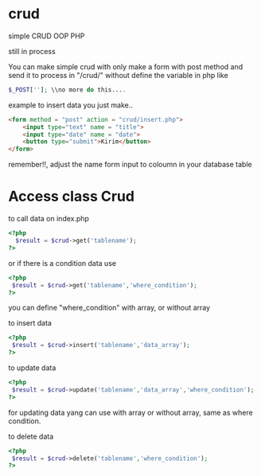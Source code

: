 # crud
simple CRUD OOP PHP

still in process

You can make simple crud with only make a form with post method and send it to process in "/crud/" without define the variable in php like 
```php 
$_POST['']; \\no more do this....
```
example to insert data you just make..

```html
<form method = "post" action = "crud/insert.php">
	<input type="text" name = "title">
	<input type="date" name = "date">
	<button type="submit">Kirim</button>
</form>
```

remember!!, adjust the name form input to coloumn in your database table


# Access class Crud

to call data on index.php
```php
<?php 
  $result = $crud->get('tablename');
?>
```
or if there is a condition data use
```php
<?php
 $result = $crud->get('tablename','where_condition');
?>
```
you can define "where_condition" with array, or without array

to insert data

```php
<?php
 $result = $crud->insert('tablename','data_array');
?>
```

to update data

```php
<?php
 $result = $crud->update('tablename','data_array','where_condition');
?>
```

for updating data yang can use with array or without array, same as where condition.

to delete data 

```php
<?php
 $result = $crud->delete('tablename','where_condition');
?>
```
